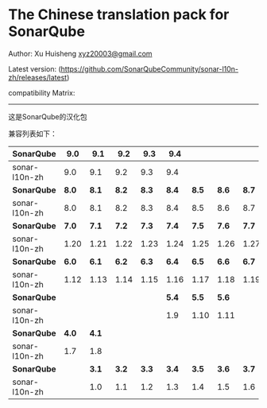 The Chinese translation pack for SonarQube
=======

Author: Xu Huisheng <xyz20003@gmail.com>

Latest version: (https://github.com/SonarQubeCommunity/sonar-l10n-zh/releases/latest)

compatibility Matrix: 

---

这是SonarQube的汉化包

兼容列表如下：

**SonarQube** |**9.0**|**9.1**|**9.2**|**9.3**|**9.4**|       |       |       |       |       |
--------------|-------|-------|-------|-------|-------|-------|-------|-------|-------|-------|
sonar-l10n-zh |9.0    |9.1    |9.2    |9.3    |9.4    |       |       |       |       |       |
**SonarQube** |**8.0**|**8.1**|**8.2**|**8.3**|**8.4**|**8.5**|**8.6**|**8.7**|**8.8**|**8.9**|
sonar-l10n-zh |8.0    |8.1    |8.2    |8.3    |8.4    |8.5    |8.6    |8.7    |8.8    |8.9    |
**SonarQube** |**7.0**|**7.1**|**7.2**|**7.3**|**7.4**|**7.5**|**7.6**|**7.7**|**7.8**|**7.9**|
sonar-l10n-zh |1.20   |1.21   |1.22   |1.23   |1.24   |1.25   |1.26   |1.27   |1.28   |1.29   |
**SonarQube** |**6.0**|**6.1**|**6.2**|**6.3**|**6.4**|**6.5**|**6.6**|**6.7**|       |       |
sonar-l10n-zh |1.12   |1.13   |1.14   |1.15   |1.16   |1.17   |1.18   |1.19   |       |       |
**SonarQube** |       |       |       |       |**5.4**|**5.5**|**5.6**|       |       |       |
sonar-l10n-zh |       |       |       |       |1.9    |1.10   |1.11   |       |       |       |
**SonarQube** |**4.0**|**4.1**|       |       |       |       |       |       |       |       |
sonar-l10n-zh |1.7    |1.8    |       |       |       |       |       |       |       |       |
**SonarQube** |       |**3.1**|**3.2**|**3.3**|**3.4**|**3.5**|**3.6**|**3.7**|       |       |
sonar-l10n-zh |       |1.0    |1.1    |1.2    |1.3    |1.4    |1.5    |1.6    |       |       |

